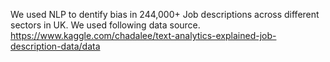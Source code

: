 We used NLP to dentify bias in 244,000+ Job descriptions across different sectors in UK. We used following data source.
https://www.kaggle.com/chadalee/text-analytics-explained-job-description-data/data
